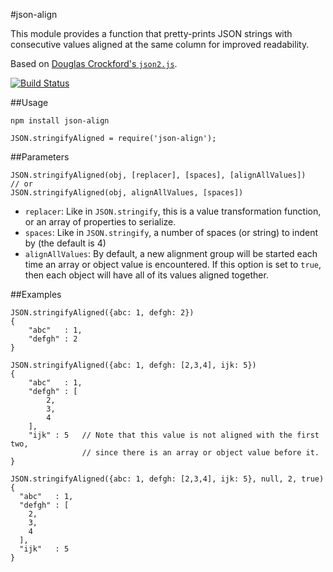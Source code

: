 #json-align

This module provides a function that pretty-prints JSON strings with
consecutive values aligned at the same column for improved readability.

Based on [Douglas Crockford's `json2.js`](https://github.com/douglascrockford/JSON-js/blob/master/json2.js).

[![Build Status](https://travis-ci.org/nylen/node-json-align.png?branch=master)](https://travis-ci.org/nylen/node-json-align)

##Usage

    npm install json-align

    JSON.stringifyAligned = require('json-align');

##Parameters

    JSON.stringifyAligned(obj, [replacer], [spaces], [alignAllValues])
    // or
    JSON.stringifyAligned(obj, alignAllValues, [spaces])

 - `replacer`: Like in `JSON.stringify`, this is a value transformation
   function, or an array of properties to serialize.
 - `spaces`: Like in `JSON.stringify`, a number of spaces (or string) to indent
   by (the default is 4)
 - `alignAllValues`: By default, a new alignment group will be started each
   time an array or object value is encountered.  If this option is set to
   `true`, then each object will have all of its values aligned together.

##Examples

```
JSON.stringifyAligned({abc: 1, defgh: 2})
{
    "abc"   : 1,
    "defgh" : 2
}
```

```
JSON.stringifyAligned({abc: 1, defgh: [2,3,4], ijk: 5})
{
    "abc"   : 1,
    "defgh" : [
        2,
        3,
        4
    ],
    "ijk" : 5   // Note that this value is not aligned with the first two,
                // since there is an array or object value before it.
}
```

```
JSON.stringifyAligned({abc: 1, defgh: [2,3,4], ijk: 5}, null, 2, true)
{
  "abc"   : 1,
  "defgh" : [
    2,
    3,
    4
  ],
  "ijk"   : 5
}
```
